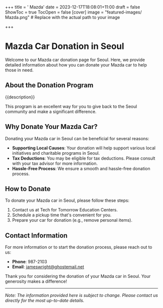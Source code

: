 +++
title = '    Mazda'
date = 2023-12-17T18:08:01+11:00
draft = false
ShowToc = true
TocOpen = false
[cover]
image = "featured-images/    Mazda.png"  # Replace with the actual path to your image

+++



#     Mazda Car Donation in     Seoul

Welcome to our     Mazda car donation page for     Seoul. Here, we provide detailed information about how you can donate your     Mazda car to help those in need.

## About the Donation Program

{{description}}

This program is an excellent way for you to give back to the     Seoul community and make a significant difference.

## Why Donate Your     Mazda Car?

Donating your     Mazda car in     Seoul can be beneficial for several reasons:

- **Supporting Local Causes**: Your donation will help support various local initiatives and charitable programs in     Seoul.
- **Tax Deductions**: You may be eligible for tax deductions. Please consult with your tax advisor for more information.
- **Hassle-Free Process**: We ensure a smooth and hassle-free donation process.

## How to Donate

To donate your     Mazda car in     Seoul, please follow these steps:

1. Contact us at     Tech for Tomorrow Education Centers.
2. Schedule a pickup time that's convenient for you.
3. Prepare your car for donation (e.g., remove personal items).

## Contact Information

For more information or to start the donation process, please reach out to us:

- **Phone**: 987-2103
- **Email**:     jameswright@ghostemail.net

Thank you for considering the donation of your     Mazda car in     Seoul. Your generosity makes a difference!

---

*Note: The information provided here is subject to change. Please contact us directly for the most up-to-date details.*
